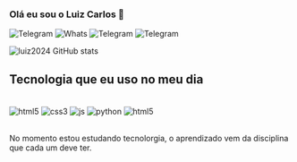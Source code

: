 ### Olá eu sou o Luiz Carlos 🤙

![Telegram](https://img.shields.io/badge/Telegram-2CA5E0?style=for-the-badge&logo=telegram&logoColor=white)
![Whats](https://img.shields.io/badge/Messenger-00B2FF?style=for-the-badge&logo=messenger&logoColor=white)
![Telegram](https://img.shields.io/badge/Gmail-D14836?style=for-the-badge&logo=gmail&logoColor=white)
![Telegram](https://img.shields.io/badge/Instagram-E4405F?style=for-the-badge&logo=instagram&logoColor=white)

![luiz2024 GitHub stats](https://github-readme-stats.vercel.app/api?username=devluiz&show_icons=true&theme=dracula)

## Tecnologia que eu uso no meu dia 

<div style="display: inline_block"><br/>
<img align="center" alt="html5" src="https://img.shields.io/badge/HTML5-E34F26?style=for-the-badge&logo=html5&logoColor=white" />
<img align="center" alt="css3" src="https://img.shields.io/badge/CSS3-1572B6?style=for-the-badge&logo=css3&logoColor=white" />
<img align="center" alt="js" src="https://img.shields.io/badge/JavaScript-323330?style=for-the-badge&logo=javascript&logoColor=F7DF1E" />
<img align="center" alt="python" src="https://img.shields.io/badge/Python-14354C?style=for-the-badge&logo=python&logoColor=white" />
<img align="center" alt="html5" src="https://img.shields.io/badge/Node.js-43853D?style=for-the-badge&logo=node.js&logoColor=white" />
</div><br/>



No momento estou estudando tecnolorgia, o aprendizado vem da disciplina que cada um deve ter.<br>


